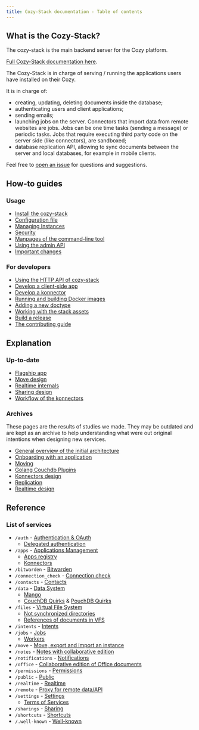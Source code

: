 ```yaml
---
title: Cozy-Stack documentation - Table of contents
---
```


## What is the Cozy-Stack?

The cozy-stack is the main backend server for the Cozy platform.

[Full Cozy-Stack documentation here](https://docs.cozy.io/en/cozy-stack/).

The Cozy-Stack is in charge of serving / running the applications users have installed on their Cozy.

It is in charge of:

 - creating, updating, deleting documents inside the database;
 - authenticating users and client applications;
 - sending emails;
 - launching jobs on the server. Connectors that import data from remote websites are jobs. Jobs can be one time tasks (sending a message) or periodic tasks. Jobs that require executing third party code on the server side (like connectors), are sandboxed;
 - database replication API, allowing to sync documents between the server and local databases, for example in mobile clients.

Feel free to [open an issue](https://github.com/cozy/cozy-stack/issues/new) for questions and suggestions.


## How-to guides

### Usage

-   [Install the cozy-stack](INSTALL.md)
-   [Configuration file](config.md)
-   [Managing Instances](instance.md)
-   [Security](security.md)
-   [Manpages of the command-line tool](cli/cozy-stack.md)
-   [Using the admin API](admin.md)
-   [Important changes](important-changes.md)

### For developers

-   [Using the HTTP API of cozy-stack](http-api.md)
-   [Develop a client-side app](client-app-dev.md)
-   [Develop a konnector](konnector-dev.md)
-   [Running and building Docker images](docker.md)
-   [Adding a new doctype](doctype.md)
-   [Working with the stack assets](assets.md)
-   [Build a release](release.md)
-   [The contributing guide](CONTRIBUTING.md)

## Explanation

### Up-to-date

-   [Flagship app](flagship.md)
-   [Move design](move-design.md)
-   [Realtime internals](realtime-internals.md)
-   [Sharing design](sharing-design.md)
-   [Workflow of the konnectors](konnectors-workflow.md)

### Archives

These pages are the results of studies we made. They may be outdated and are
kept as an archive to help understanding what were out original intentions when
designing new services.

-   [General overview of the initial architecture](archives/architecture.md)
-   [Onboarding with an application](archives/onboarding.md)
-   [Moving](archives/moving.md)
-   [Golang Couchdb Plugins](archives/couchdb-plugins.md)
-   [Konnectors design](archives/konnectors-design.md)
-   [Replication](archives/replication.md)
-   [Realtime design](archives/realtime.md)

## Reference

### List of services

-   `/auth` - [Authentication & OAuth](auth.md)
    -   [Delegated authentication](delegated-auth.md)
-   `/apps` - [Applications Management](apps.md)
    -   [Apps registry](registry.md)
    -   [Konnectors](konnectors.md)
-   `/bitwarden` - [Bitwarden](bitwarden.md)
-   `/connection_check` - [Connection check](connection-check.md)
-   `/contacts` - [Contacts](contacts.md)
-   `/data` - [Data System](data-system.md)
    -   [Mango](mango.md)
    -   [CouchDB Quirks](couchdb-quirks.md) &
        [PouchDB Quirks](pouchdb-quirks.md)
-   `/files` - [Virtual File System](files.md)
    -   [Not synchronized directories](not-synchronized-vfs.md)
    -   [References of documents in VFS](references-docs-in-vfs.md)
-   `/intents` - [Intents](intents.md)
-   `/jobs` - [Jobs](jobs.md)
    -   [Workers](workers.md)
-   `/move` - [Move, export and import an instance](move.md)
-   `/notes` - [Notes with collaborative edition](notes.md)
-   `/notifications` - [Notifications](notifications.md)
-   `/office` - [Collaborative edition of Office documents](office.md)
-   `/permissions` - [Permissions](permissions.md)
-   `/public` - [Public](public.md)
-   `/realtime` - [Realtime](realtime.md)
-   `/remote` - [Proxy for remote data/API](remote.md)
-   `/settings` - [Settings](settings.md)
    -   [Terms of Services](user-action-required.md)
-   `/sharings` - [Sharing](sharing.md)
-   `/shortcuts` - [Shortcuts](shortcuts.md)
-   `/.well-known` - [Well-known](wellknown.md)
